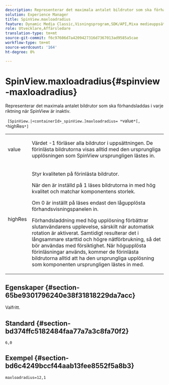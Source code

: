 ```yaml
---
description: Representerar det maximala antalet bildrutor som ska förhandsladdas i varje riktning när SpinView är inaktiv.
solution: Experience Manager
title: SpinView.maxloadradius
feature: Dynamic Media Classic,Visningsprogram,SDK/API,Mixa medieuppsättningar
role: Utvecklare,Affärsledare
translation-type: tm+mt
source-git-commit: f6c97606d7a4209427316d7367013ad9585a5cae
workflow-type: tm+mt
source-wordcount: '164'
ht-degree: 0%

---
```



# SpinView.maxloadradius{#spinview-maxloadradius}

Representerar det maximala antalet bildrutor som ska förhandsladdas i varje riktning när SpinView är inaktiv.

` [SpinView.|<containerId>_spinView.]maxloadradius= *`value`*[, *`highRes`*]`

<table id="table_06BEA037FA82467CAA88D1CA62AE972E"> 
 <tbody> 
  <tr> 
   <td colname="col1"> <p> <span class="codeph"><span class="varname"> value</span></span> </p> </td> 
   <td colname="col2"> <p> Värdet <span class="codeph"> -1</span> förläser alla bildrutor i uppsättningen. De förinlästa bildrutorna visas alltid med den ursprungliga upplösningen som SpinView ursprungligen lästes in. </p> </td> 
  </tr> 
  <tr> 
   <td colname="col1"> <p><span class="codeph"><span class="varname"> highRes</span></span> </p> </td> 
   <td colname="col2"> <p> Styr kvaliteten på förinlästa bildrutor. </p> <p>När den är inställd på <span class="codeph"> 1</span> läses bildrutorna in med hög kvalitet och matchar komponentens storlek. </p> <p>Om <span class="codeph"> 0</span> är inställt på  läses endast den lågupplösta förhandsvisningspanelen in. </p> <p>Förhandsladdning med hög upplösning förbättrar slutanvändarens upplevelse, särskilt när automatisk rotation är aktiverat. Samtidigt resulterar det i långsammare starttid och högre nätförbrukning, så det bör användas med försiktighet. När högupplösta förinläsningar används, kommer de förinlästa bildrutorna alltid att ha den ursprungliga upplösning som komponenten ursprungligen lästes in med. </p> </td> 
  </tr> 
 </tbody> 
</table>

## Egenskaper {#section-65be9301796240e38f31818229da7acc}

Valfritt.

## Standard {#section-bd374ffc5182484faa77a7a3c8fa70f2}

`6,0`

## Exempel {#section-bd6c4249bccf44aab13fee8552f5a8b3}

`maxloadradius=12,1`

